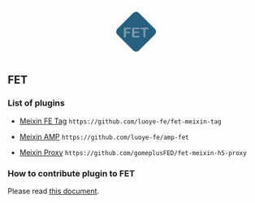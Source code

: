 <p align="center"><img width="100" src="./build/icon.png"></p>

FET
-----------------

### List of plugins

* [Meixin FE Tag](https://github.com/luoye-fe/fet-meixin-tag) `https://github.com/luoye-fe/fet-meixin-tag`

* [Meixin AMP](https://github.com/luoye-fe/amp-fet) `https://github.com/luoye-fe/amp-fet`

* [Meixin Proxy](https://github.com/gomeplusFED/fet-meixin-h5-proxy) `https://github.com/gomeplusFED/fet-meixin-h5-proxy`

### How to contribute plugin to FET

Please read [this document](./docs/Plugin.md).
